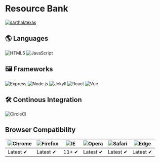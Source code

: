 # Resource Bank

[![sarthaktexas](https://circleci.com/gh/sarthaktexas/resourcebank.svg?style=svg&circle-token=acf16620d0cd222e6fdf325c847e9eb18eb76ed2)](https://app.circleci.com/pipelines/github/sarthaktexas/resourcebank)

## 🌎 Languages

![HTML5](https://img.shields.io/static/v1?label=&message=HTML5&color=E34F26&logo=html5&logoColor=white&style=for-the-badge)
![JavaScript](https://img.shields.io/static/v1?label=&message=JavaScript&color=F7DF1E&logo=javascript&logoColor=white&style=for-the-badge)

## 🖼️ Frameworks

![Express](https://img.shields.io/static/v1?label=&message=Express&color=F7DF1E&logo=javascript&logoColor=white&style=for-the-badge)
![Node.js](https://img.shields.io/static/v1?label=&message=Node.js&color=339933&logo=node.js&logoColor=white&style=for-the-badge)
![Jekyll](https://img.shields.io/static/v1?label=&message=Jekyll&color=CC0000&logo=Jekyll&logoColor=white&style=for-the-badge)
![React](http://img.shields.io/static/v1?label=&message=React&color=46a3bd&logo=react&logoColor=white&style=for-the-badge)
![Vue](https://img.shields.io/static/v1?label=&message=Vue&color=4FC08D&logo=vue.js&logoColor=white&style=for-the-badge)

## 🛠 Continous Integration

![CircleCI](https://img.shields.io/static/v1?label=&message=CircleCI&color=343434&logo=circleci&logoColor=white&style=for-the-badge)

## Browser Compatibility

| ![Chrome](https://raw.github.com/alrra/browser-logos/master/src/chrome/chrome_48x48.png) | ![Firefox](https://raw.github.com/alrra/browser-logos/master/src/firefox/firefox_48x48.png) | ![IE](https://raw.github.com/alrra/browser-logos/master/src/archive/internet-explorer_9-11/internet-explorer_9-11_48x48.png) | ![Opera](https://raw.github.com/alrra/browser-logos/master/src/opera/opera_48x48.png) | ![Safari](https://raw.github.com/alrra/browser-logos/master/src/safari/safari_48x48.png) | ![Edge](https://raw.github.com/alrra/browser-logos/master/src/edge/edge_48x48.png) |
|-|-|-|-|-|-|
| Latest ✔ | Latest ✔ | 11+ ✔ | Latest ✔ | Latest ✔ | Latest ✔ |